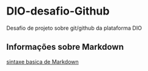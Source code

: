 # DIO-desafio-Github
Desafio de projeto sobre git/github da plataforma DIO

## Informações sobre Markdown
[sintaxe basica de Markdown](https://www.markdownguide.org/basic-syntax/)
